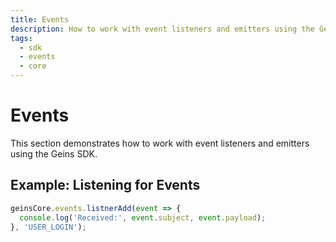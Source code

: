 ```yaml
---
title: Events
description: How to work with event listeners and emitters using the Geins SDK
tags:
  - sdk
  - events
  - core  
---
```


# Events

This section demonstrates how to work with event listeners and emitters using the Geins SDK.

## Example: Listening for Events

```typescript
geinsCore.events.listnerAdd(event => {
  console.log('Received:', event.subject, event.payload);
}, 'USER_LOGIN');
```


